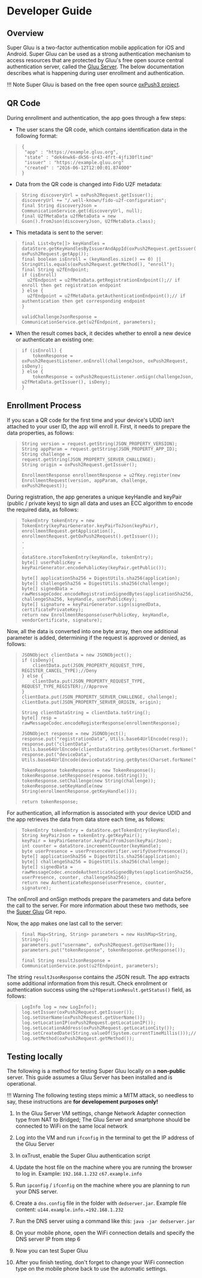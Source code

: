 # Developer Guide

## Overview
Super Gluu is a two-factor authentication mobile application for iOS and Android. Super Gluu can be used as a strong authentication mechanism to access resources that are protected by Gluu's free open source central authentication server, called the [Gluu Server](https://gluu.org/gluu-server). The below documentation describes what is happening during user enrollment and authentication. 

!!! Note
    Super Gluu is based on the free open source [oxPush3 project](https://github.com/GluuFederation/oxPush3). 

## QR Code
During enrollment and authentication, the app goes through a few steps:
  
  - The user scans the QR code, which contains identification data in the following format:
  
  > ``` 
  > {
  >  "app" : "https://example.gluu.org",
  >  "state" : "dek4nwk6-dk56-sr43-4frt-4jfi30fltimd"
  >  "issuer" : "https://example.gluu.org"
  >  "created" : "2016-06-12T12:00:01.874000"
  > }
  > ``` 
  
  - Data from the QR code is changed into Fido U2F metadata:
  
  > ```  
  > String discoveryUrl = oxPush2Request.getIssuer();
  > discoveryUrl += "/.well-known/fido-u2f-configuration";
  > final String discoveryJson = CommunicationService.get(discoveryUrl, null);
  > final U2fMetaData u2fMetaData = new Gson().fromJson(discoveryJson, U2fMetaData.class);
  > ```
  
  - This metadata is sent to the server:
  
  > ``` 
  > final List<byte[]> keyHandles = dataStore.getKeyHandlesByIssuerAndAppId(oxPush2Request.getIssuer(),
  > oxPush2Request.getApp());
  > final boolean isEnroll = (keyHandles.size() == 0) || StringUtils.equals(oxPush2Request.getMethod(), "enroll");
  > final String u2fEndpoint;
  > if (isEnroll) 
  >   u2fEndpoint = u2fMetaData.getRegistrationEndpoint();// if enroll then get registration endpoint
  > } else {
  >   u2fEndpoint = u2fMetaData.getAuthenticationEndpoint();// if authentication then get corresponding endpoint
  > }
  >
  > validChallengeJsonResponse = CommunicationService.get(u2fEndpoint, parameters);
  > ``` 
  
  - When the result comes back, it decides whether to enroll a new device or authenticate an existing one:
  
  > ``` 
  > if (isEnroll) {
  >     tokenResponse = oxPush2RequestListener.onEnroll(challengeJson, oxPush2Request, isDeny);
  > } else {
  >     tokenResponse = oxPush2RequestListener.onSign(challengeJson, u2fMetaData.getIssuer(), isDeny);
  > }
  > ``` 
        
## Enrollment Process
  
If you scan a QR code for the first time and your device's UDID isn't attached to your user ID, the app will enroll it. First, it needs to prepare the data properties, as follows:
  
  > ``` 
  > String version = request.getString(JSON_PROPERTY_VERSION);
  > String appParam = request.getString(JSON_PROPERTY_APP_ID);
  > String challenge = request.getString(JSON_PROPERTY_SERVER_CHALLENGE);
  > String origin = oxPush2Request.getIssuer();
  >
  > EnrollmentResponse enrollmentResponse = u2fKey.register(new EnrollmentRequest(version, appParam, challenge, oxPush2Request));
  > ``` 
  
During registration, the app generates a unique keyHandle and keyPair (public / private keys) to sign all data and uses an ECC algorithm to encode the required data, as follows:
  
  > ``` 
  > TokenEntry tokenEntry = new TokenEntry(keyPairGenerator.keyPairToJson(keyPair), enrollmentRequest.getApplication(), enrollmentRequest.getOxPush2Request().getIssuer());
  > .
  > .
  > .
  > dataStore.storeTokenEntry(keyHandle, tokenEntry);
  > byte[] userPublicKey = keyPairGenerator.encodePublicKey(keyPair.getPublic());
  >
  > byte[] applicationSha256 = DigestUtils.sha256(application);
  > byte[] challengeSha256 = DigestUtils.sha256(challenge);
  > byte[] signedData = rawMessageCodec.encodeRegistrationSignedBytes(applicationSha256, challengeSha256, keyHandle, userPublicKey);
  > byte[] signature = keyPairGenerator.sign(signedData, certificatePrivateKey);
  > return new EnrollmentResponse(userPublicKey, keyHandle, vendorCertificate, signature);
  > ``` 

Now, all the data is converted into one byte array, then one additional parameter is added, determining if the request is approved or denied, as follows:
  
  > ```
  > JSONObject clientData = new JSONObject();
  > if (isDeny){
  >     clientData.put(JSON_PROPERTY_REQUEST_TYPE, REGISTER_CANCEL_TYPE);//Deny
  > } else {
  >     clientData.put(JSON_PROPERTY_REQUEST_TYPE, REQUEST_TYPE_REGISTER);//Approve
  > }
  > clientData.put(JSON_PROPERTY_SERVER_CHALLENGE, challenge);
  > clientData.put(JSON_PROPERTY_SERVER_ORIGIN, origin);
  >
  > String clientDataString = clientData.toString();
  > byte[] resp = rawMessageCodec.encodeRegisterResponse(enrollmentResponse);
  >  
  > JSONObject response = new JSONObject();
  > response.put("registrationData", Utils.base64UrlEncode(resp));
  > response.put("clientData", Utils.base64UrlEncode(clientDataString.getBytes(Charset.forName("ASCII"))));
  > response.put("deviceData", Utils.base64UrlEncode(deviceDataString.getBytes(Charset.forName("ASCII"))));
  >
  > TokenResponse tokenResponse = new TokenResponse();
  > tokenResponse.setResponse(response.toString());
  > tokenResponse.setChallenge(new String(challenge));
  > tokenResponse.setKeyHandle(new String(enrollmentResponse.getKeyHandle()));
  >
  > return tokenResponse;
  > ```

For authentication, all information is associated with your device UDID and the app retrieves the data from data store each time, as follows:
  
  > ```
  > TokenEntry tokenEntry = dataStore.getTokenEntry(keyHandle);
  > String keyPairJson = tokenEntry.getKeyPair();
  > keyPair = keyPairGenerator.keyPairFromJson(keyPairJson);
  > int counter = dataStore.incrementCounter(keyHandle);
  > byte userPresence = userPresenceVerifier.verifyUserPresence();
  > byte[] applicationSha256 = DigestUtils.sha256(application);
  > byte[] challengeSha256 = DigestUtils.sha256(challenge);
  > byte[] signedData = rawMessageCodec.encodeAuthenticateSignedBytes(applicationSha256, userPresence, counter, challengeSha256);
  > return new AuthenticateResponse(userPresence, counter, signature);
  > ```

The onEnroll and onSign methods prepare the parameters and data before the call to the server. For more information about these two methods, see the [Super Gluu](https://github.com/GluuFederation/oxPush3) Git repo.
  
Now, the app makes one last call to the server:
  
  > ```
  > final Map<String, String> parameters = new HashMap<String, String>();
  > parameters.put("username", oxPush2Request.getUserName());
  > parameters.put("tokenResponse", tokenResponse.getResponse());
  > 
  > final String resultJsonResponse = CommunicationService.post(u2fEndpoint, parameters);
  > ```
  
The string `resultJsonResponse` contains the JSON result. The app extracts some additional information from this result. Check enrollment or authentication success using the `u2fOperationResult.getStatus()` field, as follows:
  
  > ``` 
  > LogInfo log = new LogInfo();
  > log.setIssuer(oxPush2Request.getIssuer());
  > log.setUserName(oxPush2Request.getUserName());
  > log.setLocationIP(oxPush2Request.getLocationIP());
  > log.setLocationAddress(oxPush2Request.getLocationCity());
  > log.setCreatedDate(String.valueOf(System.currentTimeMillis()));//oxPush2Request.getCreated());
  > log.setMethod(oxPush2Request.getMethod());
  > ```

## Testing locally 

The following is a method for testing Super Gluu locally on a **non-public** server. This guide assumes a Gluu Server has been installed and is operational. 

!!! Warning 
    The following testing steps mimic a MITM attack, so needless to say, these instructions are **for developement purposes only!**

1. In the Gluu Server VM settings, change Network Adapter connection type from NAT to Bridged; The Gluu Server and smartphone should be connected to WiFi on the same local network

1. Log into the VM and run `ifconfig` in the terminal to get the IP address of the Gluu Server

1. In oxTrust, enable the Super Gluu authentication script 

1. Update the host file on the machine where you are running the browser to log in. Example: `192.168.1.232`	`c67.example.info`

1. Run `ipconfig` / `ifconfig` on the machine where you are planning to run your DNS server.

1. Create a `dns.config` file in the folder with `dedserver.jar`. Example file content: `u144.example.info.=192.168.1.232`

1. Run the DNS server using a command like this: `java -jar dedserver.jar`

1. On your mobile phone, open the WiFi connection details and specify the DNS server IP from step 6

1. Now you can test Super Gluu

1. After you finish testing, don't forget to change your WiFi connection type on the mobile phone back to use the automatic settings.
